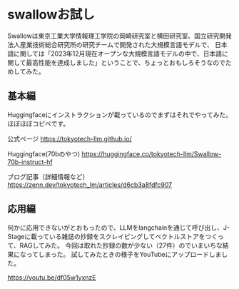 # swallowお試し

Swallowは東京工業大学情報理工学院の岡崎研究室と横田研究室、国立研究開発法人産業技術総合研究所の研究チームで開発された大規模言語モデルで、
日本語に関しては「2023年12月現在オープンな大規模言語モデルの中で、日本語に関して最高性能を達成しました」ということで、ちょっとおもしろそうなのでためしてみた。

## 基本編
Huggingfaceにインストラクションが載っているのでまずはそれでやってみた。
ほぼほぼコピペです。

公式ページ
https://tokyotech-llm.github.io/

Huggingface(70bのやつ)
https://huggingface.co/tokyotech-llm/Swallow-70b-instruct-hf

ブログ記事（詳細情報など）
https://zenn.dev/tokyotech_lm/articles/d6cb3a8fdfc907

## 応用編
何かに応用できないがとおもったので、LLMをlangchainを通じて呼び出し、J-Stageに載っている雑誌の抄録をスクレイピングしてベクトルストアをつくって、RAGしてみた。
今回は取れた抄録の数が少ない（27件）のでいまいちな結果になってしまった。
試してみたときの様子をYouTubeにアップロードしました。

https://youtu.be/df05w1yxnzE




